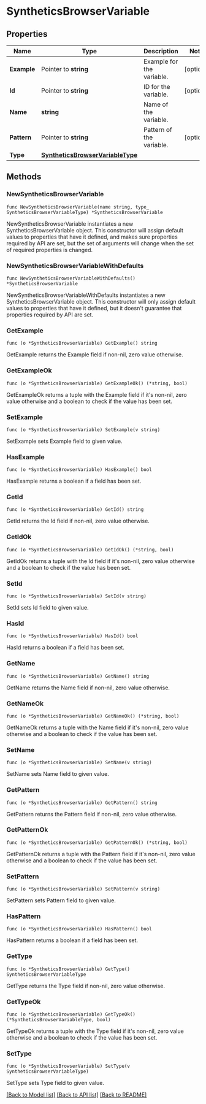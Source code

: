 # SyntheticsBrowserVariable

## Properties

Name | Type | Description | Notes
---- | ---- | ----------- | ------
**Example** | Pointer to **string** | Example for the variable. | [optional] 
**Id** | Pointer to **string** | ID for the variable. | [optional] 
**Name** | **string** | Name of the variable. | 
**Pattern** | Pointer to **string** | Pattern of the variable. | [optional] 
**Type** | [**SyntheticsBrowserVariableType**](SyntheticsBrowserVariableType.md) |  | 

## Methods

### NewSyntheticsBrowserVariable

`func NewSyntheticsBrowserVariable(name string, type_ SyntheticsBrowserVariableType) *SyntheticsBrowserVariable`

NewSyntheticsBrowserVariable instantiates a new SyntheticsBrowserVariable object.
This constructor will assign default values to properties that have it defined,
and makes sure properties required by API are set, but the set of arguments
will change when the set of required properties is changed.

### NewSyntheticsBrowserVariableWithDefaults

`func NewSyntheticsBrowserVariableWithDefaults() *SyntheticsBrowserVariable`

NewSyntheticsBrowserVariableWithDefaults instantiates a new SyntheticsBrowserVariable object.
This constructor will only assign default values to properties that have it defined,
but it doesn't guarantee that properties required by API are set.

### GetExample

`func (o *SyntheticsBrowserVariable) GetExample() string`

GetExample returns the Example field if non-nil, zero value otherwise.

### GetExampleOk

`func (o *SyntheticsBrowserVariable) GetExampleOk() (*string, bool)`

GetExampleOk returns a tuple with the Example field if it's non-nil, zero value otherwise
and a boolean to check if the value has been set.

### SetExample

`func (o *SyntheticsBrowserVariable) SetExample(v string)`

SetExample sets Example field to given value.

### HasExample

`func (o *SyntheticsBrowserVariable) HasExample() bool`

HasExample returns a boolean if a field has been set.

### GetId

`func (o *SyntheticsBrowserVariable) GetId() string`

GetId returns the Id field if non-nil, zero value otherwise.

### GetIdOk

`func (o *SyntheticsBrowserVariable) GetIdOk() (*string, bool)`

GetIdOk returns a tuple with the Id field if it's non-nil, zero value otherwise
and a boolean to check if the value has been set.

### SetId

`func (o *SyntheticsBrowserVariable) SetId(v string)`

SetId sets Id field to given value.

### HasId

`func (o *SyntheticsBrowserVariable) HasId() bool`

HasId returns a boolean if a field has been set.

### GetName

`func (o *SyntheticsBrowserVariable) GetName() string`

GetName returns the Name field if non-nil, zero value otherwise.

### GetNameOk

`func (o *SyntheticsBrowserVariable) GetNameOk() (*string, bool)`

GetNameOk returns a tuple with the Name field if it's non-nil, zero value otherwise
and a boolean to check if the value has been set.

### SetName

`func (o *SyntheticsBrowserVariable) SetName(v string)`

SetName sets Name field to given value.


### GetPattern

`func (o *SyntheticsBrowserVariable) GetPattern() string`

GetPattern returns the Pattern field if non-nil, zero value otherwise.

### GetPatternOk

`func (o *SyntheticsBrowserVariable) GetPatternOk() (*string, bool)`

GetPatternOk returns a tuple with the Pattern field if it's non-nil, zero value otherwise
and a boolean to check if the value has been set.

### SetPattern

`func (o *SyntheticsBrowserVariable) SetPattern(v string)`

SetPattern sets Pattern field to given value.

### HasPattern

`func (o *SyntheticsBrowserVariable) HasPattern() bool`

HasPattern returns a boolean if a field has been set.

### GetType

`func (o *SyntheticsBrowserVariable) GetType() SyntheticsBrowserVariableType`

GetType returns the Type field if non-nil, zero value otherwise.

### GetTypeOk

`func (o *SyntheticsBrowserVariable) GetTypeOk() (*SyntheticsBrowserVariableType, bool)`

GetTypeOk returns a tuple with the Type field if it's non-nil, zero value otherwise
and a boolean to check if the value has been set.

### SetType

`func (o *SyntheticsBrowserVariable) SetType(v SyntheticsBrowserVariableType)`

SetType sets Type field to given value.



[[Back to Model list]](../README.md#documentation-for-models) [[Back to API list]](../README.md#documentation-for-api-endpoints) [[Back to README]](../README.md)


